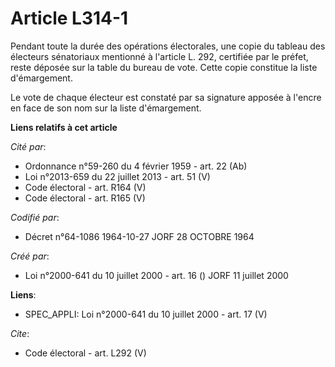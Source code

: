 # Article L314-1

Pendant toute la durée des opérations électorales, une copie du tableau des électeurs sénatoriaux mentionné à l'article L.
292, certifiée par le préfet, reste déposée sur la table du bureau de vote. Cette copie constitue la liste d'émargement.

Le vote de chaque électeur est constaté par sa signature apposée à l'encre en face de son nom sur la liste d'émargement.

**Liens relatifs à cet article**

_Cité par_:

  - Ordonnance n°59-260 du 4 février 1959 - art. 22 (Ab)
  - Loi n°2013-659 du 22 juillet 2013 - art. 51 (V)
  - Code électoral - art. R164 (V)
  - Code électoral - art. R165 (V)

_Codifié par_:

  - Décret n°64-1086 1964-10-27 JORF 28 OCTOBRE 1964

_Créé par_:

  - Loi n°2000-641 du 10 juillet 2000 - art. 16 () JORF 11 juillet 2000

**Liens**:

  - SPEC_APPLI: Loi n°2000-641 du 10 juillet 2000 - art. 17 (V)

_Cite_:

  - Code électoral - art. L292 (V)
